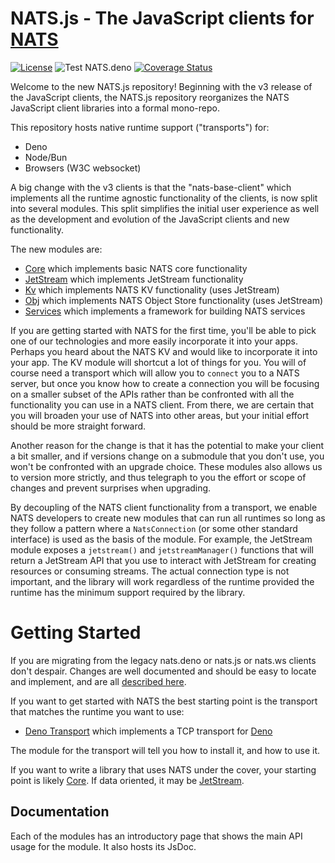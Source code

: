 # NATS.js - The JavaScript clients for [NATS](http://nats.io)

[![License](https://img.shields.io/badge/Licence-Apache%202.0-blue.svg)](./LICENSE)
![Test NATS.deno](https://github.com/nats-io/nats.deno/workflows/NATS.deno/badge.svg)
[![Coverage Status](https://coveralls.io/repos/github/nats-io/nats.deno/badge.svg?branch=main)](https://coveralls.io/github/nats-io/nats.deno?branch=main)

Welcome to the new NATS.js repository! Beginning with the v3 release of the
JavaScript clients, the NATS.js repository reorganizes the NATS JavaScript
client libraries into a formal mono-repo.

This repository hosts native runtime support ("transports") for:

- Deno
- Node/Bun
- Browsers (W3C websocket)

A big change with the v3 clients is that the "nats-base-client" which implements
all the runtime agnostic functionality of the clients, is now split into several
modules. This split simplifies the initial user experience as well as the
development and evolution of the JavaScript clients and new functionality.

The new modules are:

- [Core](core/README.md) which implements basic NATS core functionality
- [JetStream](jetstream/README.md) which implements JetStream functionality
- [Kv](kv/README.md) which implements NATS KV functionality (uses JetStream)
- [Obj](obj/README.md) which implements NATS Object Store functionality (uses
  JetStream)
- [Services](obj/README.md) which implements a framework for building NATS
  services

If you are getting started with NATS for the first time, you'll be able to pick
one of our technologies and more easily incorporate it into your apps. Perhaps
you heard about the NATS KV and would like to incorporate it into your app. The
KV module will shortcut a lot of things for you. You will of course need a
transport which will allow you to `connect` you to a NATS server, but once you
know how to create a connection you will be focusing on a smaller subset of the
APIs rather than be confronted with all the functionality you can use in a NATS
client. From there, we are certain that you will broaden your use of NATS into
other areas, but your initial effort should be more straight forward.

Another reason for the change is that it has the potential to make your client a
bit smaller, and if versions change on a submodule that you don't use, you won't
be confronted with an upgrade choice. These modules also allows us to version
more strictly, and thus telegraph to you the effort or scope of changes and
prevent surprises when upgrading.

By decoupling of the NATS client functionality from a transport, we enable NATS
developers to create new modules that can run all runtimes so long as they
follow a pattern where a `NatsConnection` (or some other standard interface) is
used as the basis of the module. For example, the JetStream module exposes a
`jetstream()` and `jetstreamManager()` functions that will return a JetStream
API that you use to interact with JetStream for creating resources or consuming
streams. The actual connection type is not important, and the library will work
regardless of the runtime provided the runtime has the minimum support required
by the library.

# Getting Started

If you are migrating from the legacy nats.deno or nats.js or nats.ws clients
don't despair. Changes are well documented and should be easy to locate and
implement, and are all [described here](migration.md).

If you want to get started with NATS the best starting point is the transport
that matches the runtime you want to use:

- [Deno Transport](transport-deno/README.md) which implements a TCP transport
  for [Deno](https://deno.land)

The module for the transport will tell you how to install it, and how to use it.

If you want to write a library that uses NATS under the cover, your starting
point is likely [Core](core/README.md). If data oriented, it may be
[JetStream](jetstream/README.md).

## Documentation

Each of the modules has an introductory page that shows the main API usage for
the module. It also hosts its JsDoc.
